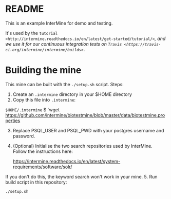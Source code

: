 # README

This is an example InterMine for demo and testing.

It's used by the `tutorial <http://intermine.readthedocs.io/en/latest/get-started/tutorial/>`_, and we use it for our continuous integration tests on `Travis <https://travis-ci.org/intermine/intermine/builds>`_.

# Building the mine

This mine can be built with the `./setup.sh` script.  Steps:

1. Create an `.intermine` directory in your $HOME directory
2. Copy this file into `.intermine`:

`$HOME/.intermine` $ `wget https://github.com/intermine/biotestmine/blob/master/data/biotestmine.properties

3. Replace PSQL_USER and PSQL_PWD with your postgres username and password.
4. (Optional) Initialise the two search repositories used by InterMine. Follow the instructions here:

    https://intermine.readthedocs.io/en/latest/system-requirements/software/solr/

If you don't do this, the keyword search won't work in your mine. 
5. Run build script in this repository:

`./setup.sh`
